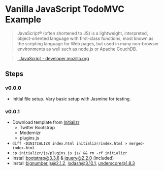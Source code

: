 # Vanilla JavaScript TodoMVC Example

> JavaScript® (often shortened to JS) is a lightweight, interpreted, object-oriented 
> language with first-class functions, most known as the scripting language for Web pages,
> but used in many non-browser environments as well such as node.js or Apache CouchDB.

> _[JavaScript - developer.mozilla.org](http://developer.mozilla.org/en-US/docs/JavaScript)

## Steps

### v0.0.0

- Initial file setup. Vary basic setup with Jasmine for testing.

### v0.0.1

- Download template from [Initializr](http://www.initializr.com/)
    - Twitter Bootstrap
    - Modernizr
    - plugins.js
- `diff -DINITIALIZR index.html initializr/index.html > merged-index.html`
- `cp initializr/js/plugins.js js/ && rm -rf initializr`
- Install bootstrap@3.3.6 & jquery@2.2.0 (included)
- Install bignumber.js@2.1.2, lodash@3.10.1, underscore@1.8.3